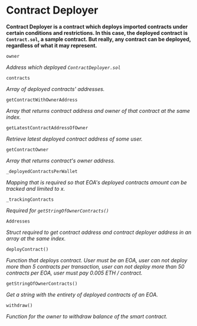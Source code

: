 # Contract Deployer

**Contract Deployer is a contract which deploys imported contracts under certain conditions and restrictions. In this case, the deployed contract is `Contract.sol`, a sample contract. But really, any contract can be deployed, regardless of what it may represent.**

```
owner
```
*Address which deployed `ContractDeployer.sol`*

```
contracts
```
*Array of deployed contracts' addresses.*

```
getContractWithOwnerAddress
```
*Array that returns contract address and owner of that contract at the same index.*

```
getLatestContractAddressOfOwner
```
*Retrieve latest deployed contract address of some user.*

```
getContractOwner
```
*Array that returns contract's owner address.*

```
_deployedContractsPerWallet
```
*Mapping that is required so that EOA's deployed contracts amount can be tracked and limited to x.*

```
_trackingContracts
```
*Required for `getStringOfOwnerContracts()`*

```
Addresses
```
*Struct required to get contract address and contract deployer address in an array at the same index.*

```
deployContract()
```
*Function that deploys contract. User must be an EOA, user can not deploy more than 5 contracts per transaction, user can not deploy more than 50 contracts per EOA, user must pay 0.005 ETH / contract.*

```
getStringOfOwnerContracts()
```
*Get a string with the entirety of deployed contracts of an EOA.*

```
withdraw()
```
*Function for the owner to withdraw balance of the smart contract.*
